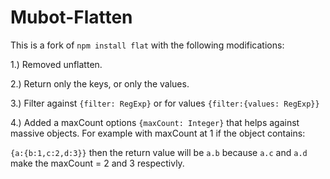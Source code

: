 # Mubot-Flatten

This is a fork of `npm install flat` with the following modifications:

1.) Removed unflatten.

2.) Return only the keys, or only the values.

3.) Filter against `{filter: RegExp}` or for values `{filter:{values: RegExp}}`

4.) Added a maxCount options `{maxCount: Integer}` that helps against massive objects. For example with maxCount at 1 if the object contains:

```{a:{b:1,c:2,d:3}}``` then the return value will be `a.b` because `a.c` and `a.d` make the maxCount = 2 and 3 respectivly.
